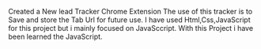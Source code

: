 Created a New lead Tracker Chrome Extension
The use of this tracker is to Save and store the Tab Url for future use.
I have used Html,Css,JavaScript for this project
but i mainly focused on JavaSccript.
With this Project i have been learned the JavaScript.
